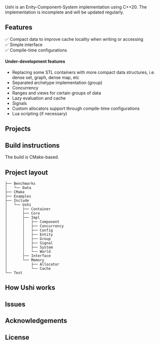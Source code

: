  
Ushi is an Enity-Component-System implementation using C++20. The implementation 
is incomplete and will be updated regularly.

## Features

&#9989; Compact data to improve cache locality when writing or accessing <br>
&#9989; Simple interface <br>
&#9989; Compile-time configurations <br>

#### Under-development features

* Replacing some STL containers with more compact data structures, i.e. dense set, graph, dense map, etc <br>
* Separated archetype implementation (group) <br>
* Concurrency <br>
* Ranges and views for certain groups of data <br>
* Lazy evaluation and cache <br>
* Signals <br>
* Custom allocators support through compile-time configurations <br>
* Lua scripting (if necessary)

## Projects

## Build instructions

The build is CMake-based.

## Project layout

```
├── Benchmarks
│   └── Data
├── CMake
├── Examples
├── Include
│   └── Ushi
│       ├── Container
│       ├── Core
│       ├── Impl
│       │   ├── Component
│       │   ├── Concurrency
│       │   ├── Config
│       │   ├── Entity
│       │   ├── Group
│       │   ├── Signal
│       │   ├── System
│       │   └── World
│       ├── Interface
│       └── Memory
│           ├── Allocator
│           └── Cache
└── Test
```

## How Ushi works

## Issues

## Acknowledgements

## License


